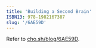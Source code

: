 ```yaml
---
title: 'Building a Second Brain'
ISBN13: 978-1982167387
slug: '/6AE59D'
---
```


Refer to [cho.sh/blog/6AE59D](../../blog/6AE59D).